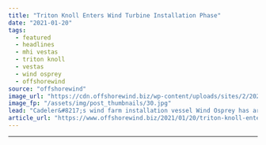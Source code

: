 ```yaml
---
title: "Triton Knoll Enters Wind Turbine Installation Phase"
date: "2021-01-20"
tags: 
  - featured
  - headlines
  - mhi vestas
  - triton knoll
  - vestas
  - wind osprey
  - offshorewind
source: "offshorewind"
image_url: "https://cdn.offshorewind.biz/wp-content/uploads/sites/2/2021/01/20100036/Triton-Knoll-Enters-Wind-Turbine-Installation-Phase.jpg"
image_fp: "/assets/img/post_thumbnails/30.jpg"
lead: "Cadeler&#8217;s wind farm installation vessel Wind Osprey has arrived at the Triton Knoll wind"
article_url: "https://www.offshorewind.biz/2021/01/20/triton-knoll-enters-wind-turbine-installation-phase/"
---
```


---

